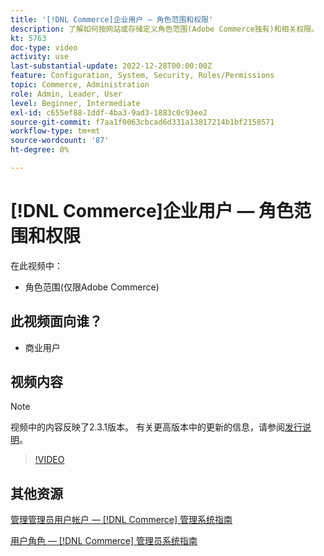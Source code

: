 ```yaml
---
title: '[!DNL Commerce]企业用户 — 角色范围和权限'
description: 了解如何按网站或存储定义角色范围(Adobe Commerce独有)和相关权限。
kt: 5763
doc-type: video
activity: use
last-substantial-update: 2022-12-28T00:00:00Z
feature: Configuration, System, Security, Roles/Permissions
topic: Commerce, Administration
role: Admin, Leader, User
level: Beginner, Intermediate
exl-id: c655ef88-1ddf-4ba3-9ad3-1883c0c93ee2
source-git-commit: f7aa1f0063cbcad6d331a13817214b1bf2158571
workflow-type: tm+mt
source-wordcount: '87'
ht-degree: 0%

---
```


# [!DNL Commerce]企业用户 — 角色范围和权限

在此视频中：

- 角色范围(仅限Adobe Commerce)

## 此视频面向谁？

- 商业用户

## 视频内容

>[!NOTE]
>
>视频中的内容反映了2.3.1版本。 有关更高版本中的更新的信息，请参阅[发行说明](https://experienceleague.adobe.com/docs/commerce-operations/release/notes/overview.html?lang=zh-Hans)。

>[!VIDEO](https://video.tv.adobe.com/v/35948?quality=12&learn=on)

## 其他资源

[管理管理员用户帐户 —  [!DNL Commerce] 管理系统指南](https://experienceleague.adobe.com/docs/commerce-admin/systems/user-accounts/permissions-users-all.html?lang=zh-Hans)

[用户角色 —  [!DNL Commerce] 管理员系统指南](https://experienceleague.adobe.com/docs/commerce-admin/systems/user-accounts/permissions-user-roles.html?lang=zh-Hans)
